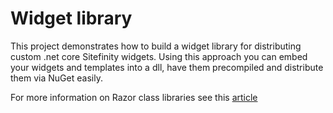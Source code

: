 # Widget library

This project demonstrates how to build a widget library for distributing custom .net core Sitefinity widgets. Using this approach you can embed your widgets and templates into a dll, have them precompiled and distribute them via NuGet easily. 

For more information on Razor class libraries see this [article](https://docs.microsoft.com/en-us/aspnet/core/razor-pages/ui-class?view=aspnetcore-3.1&tabs=visual-studio) 